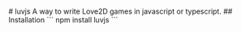 <div align="center">
    <p>
        <a href="https://love2d.org"><img src=""></a>
    </p>
</div>
# luvjs  
A way to write Love2D games in javascript or typescript.  
## Installation
```
npm install luvjs
```